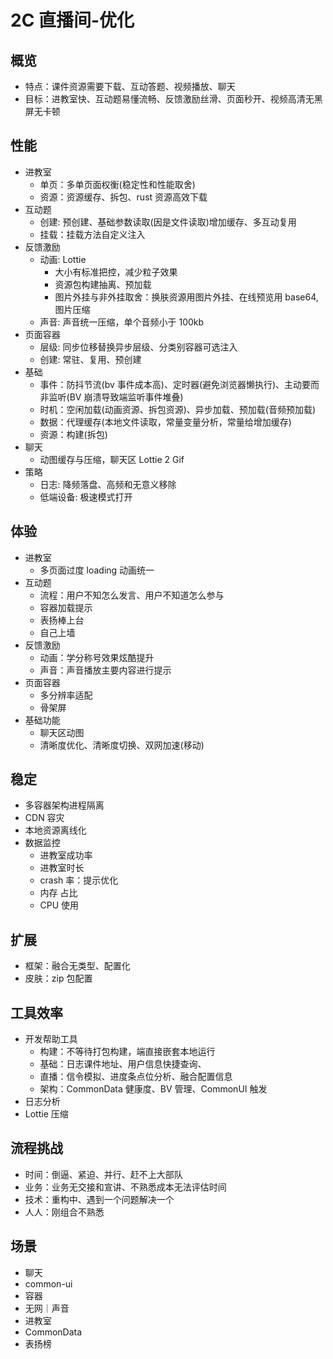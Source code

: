 # 2C 直播间-优化

## 概览

- 特点：课件资源需要下载、互动答题、视频播放、聊天
- 目标：进教室快、互动题易懂流畅、反馈激励丝滑、页面秒开、视频高清无黑屏无卡顿

## 性能

- 进教室
  - 单页：多单页面权衡(稳定性和性能取舍)
  - 资源：资源缓存、拆包、rust 资源高效下载
- 互动题
  - 创建: 预创建、基础参数读取(因是文件读取)增加缓存、多互动复用
  - 挂载：挂载方法自定义注入
- 反馈激励
  - 动画: Lottie 
    - 大小有标准把控，减少粒子效果
    - 资源包构建抽离、预加载
    - 图片外挂与非外挂取舍：换肤资源用图片外挂、在线预览用 base64, 图片压缩
  - 声音: 声音统一压缩，单个音频小于 100kb
- 页面容器
  - 层级: 同步位移替换异步层级、分类别容器可选注入
  - 创建: 常驻、复用、预创建
- 基础
  - 事件：防抖节流(bv 事件成本高)、定时器(避免浏览器懒执行)、主动要而非监听(BV 崩溃导致端监听事件堆叠)
  - 时机：空闲加载(动画资源、拆包资源)、异步加载、预加载(音频预加载)
  - 数据：代理缓存(本地文件读取，常量变量分析，常量给增加缓存)
  - 资源：构建(拆包)
- 聊天
  - 动图缓存与压缩，聊天区 Lottie 2 Gif
- 策略
  - 日志: 降频落盘、高频和无意义移除
  - 低端设备: 极速模式打开

## 体验
- 进教室
  - 多页面过度 loading 动画统一
- 互动题
  - 流程：用户不知怎么发言、用户不知道怎么参与
  - 容器加载提示
  - 表扬棒上台
  - 自己上墙
- 反馈激励
  - 动画：学分称号效果炫酷提升
  - 声音：声音播放主要内容进行提示
- 页面容器
  - 多分辨率适配
  - 骨架屏
- 基础功能
  - 聊天区动图
  - 清晰度优化、清晰度切换、双网加速(移动)

## 稳定

- 多容器架构进程隔离
- CDN 容灾
- 本地资源离线化
- 数据监控
  - 进教室成功率
  - 进教室时长
  - crash 率：提示优化
  - 内存 占比
  - CPU 使用

## 扩展

- 框架：融合无类型、配置化
- 皮肤：zip 包配置

## 工具效率
- 开发帮助工具
  - 构建：不等待打包构建，端直接嵌套本地运行
  - 基础：日志课件地址、用户信息快捷查询、
  - 直播：信令模拟、进度条点位分析、融合配置信息
  - 架构：CommonData 健康度、BV 管理、CommonUI 触发
- 日志分析
- Lottie 压缩

## 流程挑战
- 时间：倒逼、紧迫、并行、赶不上大部队
- 业务：业务无交接和宣讲、不熟悉成本无法评估时间
- 技术：重构中、遇到一个问题解决一个
- 人人：刚组合不熟悉

## 场景
- 聊天
- common-ui
- 容器
- 无网｜声音
- 进教室
- CommonData
- 表扬榜
